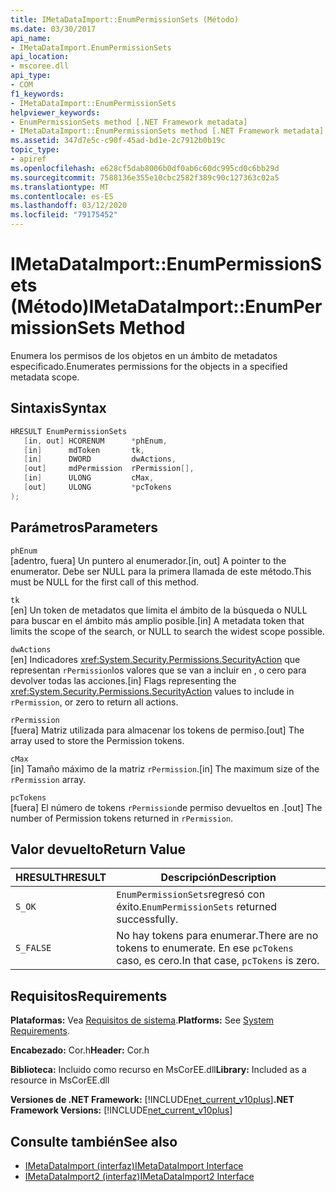 ```yaml
---
title: IMetaDataImport::EnumPermissionSets (Método)
ms.date: 03/30/2017
api_name:
- IMetaDataImport.EnumPermissionSets
api_location:
- mscoree.dll
api_type:
- COM
f1_keywords:
- IMetaDataImport::EnumPermissionSets
helpviewer_keywords:
- EnumPermissionSets method [.NET Framework metadata]
- IMetaDataImport::EnumPermissionSets method [.NET Framework metadata]
ms.assetid: 347d7e5c-c90f-45ad-bd1e-2c7912b0b19c
topic_type:
- apiref
ms.openlocfilehash: e628cf5dab8006b0df0ab6c60dc995cd0c6bb29d
ms.sourcegitcommit: 7588136e355e10cbc2582f389c90c127363c02a5
ms.translationtype: MT
ms.contentlocale: es-ES
ms.lasthandoff: 03/12/2020
ms.locfileid: "79175452"
---
```

# <a name="imetadataimportenumpermissionsets-method"></a><span data-ttu-id="24547-102">IMetaDataImport::EnumPermissionSets (Método)</span><span class="sxs-lookup"><span data-stu-id="24547-102">IMetaDataImport::EnumPermissionSets Method</span></span>
<span data-ttu-id="24547-103">Enumera los permisos de los objetos en un ámbito de metadatos especificado.</span><span class="sxs-lookup"><span data-stu-id="24547-103">Enumerates permissions for the objects in a specified metadata scope.</span></span>  
  
## <a name="syntax"></a><span data-ttu-id="24547-104">Sintaxis</span><span class="sxs-lookup"><span data-stu-id="24547-104">Syntax</span></span>  
  
```cpp  
HRESULT EnumPermissionSets  
   [in, out] HCORENUM      *phEnum,
   [in]      mdToken       tk,
   [in]      DWORD         dwActions,  
   [out]     mdPermission  rPermission[],  
   [in]      ULONG         cMax,  
   [out]     ULONG         *pcTokens  
);  
```  
  
## <a name="parameters"></a><span data-ttu-id="24547-105">Parámetros</span><span class="sxs-lookup"><span data-stu-id="24547-105">Parameters</span></span>  
 `phEnum`  
 <span data-ttu-id="24547-106">[adentro, fuera] Un puntero al enumerador.</span><span class="sxs-lookup"><span data-stu-id="24547-106">[in, out] A pointer to the enumerator.</span></span> <span data-ttu-id="24547-107">Debe ser NULL para la primera llamada de este método.</span><span class="sxs-lookup"><span data-stu-id="24547-107">This must be NULL for the first call of this method.</span></span>  
  
 `tk`  
 <span data-ttu-id="24547-108">[en] Un token de metadatos que limita el ámbito de la búsqueda o NULL para buscar en el ámbito más amplio posible.</span><span class="sxs-lookup"><span data-stu-id="24547-108">[in] A metadata token that limits the scope of the search, or NULL to search the widest scope possible.</span></span>  
  
 `dwActions`  
 <span data-ttu-id="24547-109">[en] Indicadores <xref:System.Security.Permissions.SecurityAction> que representan `rPermission`los valores que se van a incluir en , o cero para devolver todas las acciones.</span><span class="sxs-lookup"><span data-stu-id="24547-109">[in] Flags representing the <xref:System.Security.Permissions.SecurityAction> values to include in `rPermission`, or zero to return all actions.</span></span>  
  
 `rPermission`  
 <span data-ttu-id="24547-110">[fuera] Matriz utilizada para almacenar los tokens de permiso.</span><span class="sxs-lookup"><span data-stu-id="24547-110">[out] The array used to store the Permission tokens.</span></span>  
  
 `cMax`  
 <span data-ttu-id="24547-111">[in] Tamaño máximo de la matriz `rPermission`.</span><span class="sxs-lookup"><span data-stu-id="24547-111">[in] The maximum size of the `rPermission` array.</span></span>  
  
 `pcTokens`  
 <span data-ttu-id="24547-112">[fuera] El número de tokens `rPermission`de permiso devueltos en .</span><span class="sxs-lookup"><span data-stu-id="24547-112">[out] The number of Permission tokens returned in `rPermission`.</span></span>  
  
## <a name="return-value"></a><span data-ttu-id="24547-113">Valor devuelto</span><span class="sxs-lookup"><span data-stu-id="24547-113">Return Value</span></span>  
  
|<span data-ttu-id="24547-114">HRESULT</span><span class="sxs-lookup"><span data-stu-id="24547-114">HRESULT</span></span>|<span data-ttu-id="24547-115">Descripción</span><span class="sxs-lookup"><span data-stu-id="24547-115">Description</span></span>|  
|-------------|-----------------|  
|`S_OK`|<span data-ttu-id="24547-116">`EnumPermissionSets`regresó con éxito.</span><span class="sxs-lookup"><span data-stu-id="24547-116">`EnumPermissionSets` returned successfully.</span></span>|  
|`S_FALSE`|<span data-ttu-id="24547-117">No hay tokens para enumerar.</span><span class="sxs-lookup"><span data-stu-id="24547-117">There are no tokens to enumerate.</span></span> <span data-ttu-id="24547-118">En ese `pcTokens` caso, es cero.</span><span class="sxs-lookup"><span data-stu-id="24547-118">In that case, `pcTokens` is zero.</span></span>|  
  
## <a name="requirements"></a><span data-ttu-id="24547-119">Requisitos</span><span class="sxs-lookup"><span data-stu-id="24547-119">Requirements</span></span>  
 <span data-ttu-id="24547-120">**Plataformas:** Vea [Requisitos de sistema](../../../../docs/framework/get-started/system-requirements.md).</span><span class="sxs-lookup"><span data-stu-id="24547-120">**Platforms:** See [System Requirements](../../../../docs/framework/get-started/system-requirements.md).</span></span>  
  
 <span data-ttu-id="24547-121">**Encabezado:** Cor.h</span><span class="sxs-lookup"><span data-stu-id="24547-121">**Header:** Cor.h</span></span>  
  
 <span data-ttu-id="24547-122">**Biblioteca:** Incluido como recurso en MsCorEE.dll</span><span class="sxs-lookup"><span data-stu-id="24547-122">**Library:** Included as a resource in MsCorEE.dll</span></span>  
  
 <span data-ttu-id="24547-123">**Versiones de .NET Framework:** [!INCLUDE[net_current_v10plus](../../../../includes/net-current-v10plus-md.md)]</span><span class="sxs-lookup"><span data-stu-id="24547-123">**.NET Framework Versions:** [!INCLUDE[net_current_v10plus](../../../../includes/net-current-v10plus-md.md)]</span></span>  
  
## <a name="see-also"></a><span data-ttu-id="24547-124">Consulte también</span><span class="sxs-lookup"><span data-stu-id="24547-124">See also</span></span>

- [<span data-ttu-id="24547-125">IMetaDataImport (interfaz)</span><span class="sxs-lookup"><span data-stu-id="24547-125">IMetaDataImport Interface</span></span>](../../../../docs/framework/unmanaged-api/metadata/imetadataimport-interface.md)
- [<span data-ttu-id="24547-126">IMetaDataImport2 (interfaz)</span><span class="sxs-lookup"><span data-stu-id="24547-126">IMetaDataImport2 Interface</span></span>](../../../../docs/framework/unmanaged-api/metadata/imetadataimport2-interface.md)

